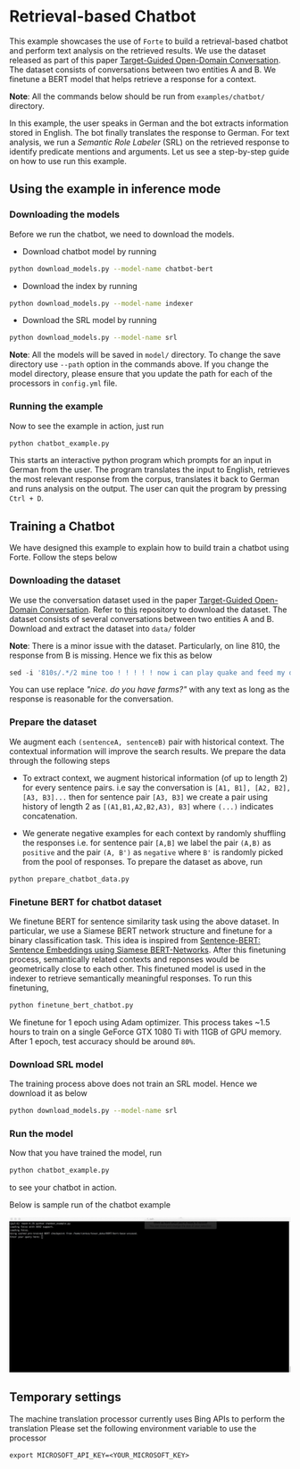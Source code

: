 # Retrieval-based Chatbot

This example showcases the use of `Forte` to build a retrieval-based chatbot and perform text 
analysis on the retrieved results. We use the dataset released as part of this paper 
[Target-Guided Open-Domain Conversation](https://arxiv.org/abs/1905.11553). The dataset consists 
of conversations between two entities A and B. We finetune a BERT model that helps retrieve a 
response for a context.

**Note**: All the commands below should be run from `examples/chatbot/` directory.

In this example, the user speaks in German and the bot extracts information stored in English. The 
bot finally translates the response to German. For text analysis, we run a *Semantic Role 
Labeler* (SRL) on the retrieved response to identify predicate mentions and arguments. Let us see a 
step-by-step guide on how to use run this example.

## Using the example in inference mode

### Downloading the models

Before we run the chatbot, we need to download the models. 

- Download chatbot model by running

```bash
python download_models.py --model-name chatbot-bert
```

- Download the index by running

```bash
python download_models.py --model-name indexer
```

- Download the SRL model by running

```bash
python download_models.py --model-name srl
```

**Note**: All the models will be saved in `model/` directory. To change the save directory use 
`--path` option in the commands above. If you change the model directory, please ensure that you 
update the path for each of the processors in `config.yml` file.

### Running the example

Now to see the example in action, just run

```bash
python chatbot_example.py
```

This starts an interactive python program which prompts for an input in German from the user. The 
program translates the input to English, retrieves the most relevant response from the corpus, 
translates it back to German and runs analysis on the output. The user can quit the program by 
pressing `Ctrl + D`.


## Training a Chatbot

We have designed this example to explain how to build train a chatbot using Forte. Follow the steps 
below

### Downloading the dataset

We use the conversation dataset used in the paper 
[Target-Guided Open-Domain Conversation](https://arxiv.org/abs/1905.11553). Refer to 
[this](https://github.com/squareRoot3/Target-Guided-Conversation) repository to download the 
dataset. The dataset consists of several conversations between two entities A and B. Download and
extract the dataset into `data/` folder

**Note**: There is a minor issue with the dataset. Particularly, on line 810, the response from B is
 missing. Hence we fix this as below

```python
sed -i '810s/.*/2 mine too ! ! ! ! ! now i can play quake and feed my dogs\tnice. do you have farms?/' source/all_none_original_no_cands.txt
```

You can use replace *"nice. do you have farms?"* with any text as long as the response is
reasonable for the conversation.
  
### Prepare the dataset

We augment each `(sentenceA, sentenceB)` pair with historical context. The contextual information 
will improve the search results. We prepare the data through the following steps

- To extract context, we augment historical information (of up to length 2) for every sentence 
pairs. i.e say the conversation is `[A1, B1], [A2, B2], [A3, B3]...` then for sentence pair 
`[A3, B3]` we create a pair using history of length 2 as `[(A1,B1,A2,B2,A3), B3]` where `(...)` 
indicates concatenation.

- We generate negative examples for each context by randomly shuffling the responses i.e. for 
sentence pair `[A,B]` we label the pair `(A,B)` as `positive` and the pair `(A, B')` as `negative` 
where `B'` is randomly picked from the pool of responses. To prepare the dataset as above, run

```bash
python prepare_chatbot_data.py
```

### Finetune BERT for chatbot dataset

We finetune BERT for sentence similarity task using the above dataset. In particular, we use a 
Siamese BERT network structure and finetune for a binary classification task. This idea is inspired 
from [Sentence-BERT: Sentence Embeddings using Siamese BERT-Networks](https://arxiv.org/abs/1908.10084). 
After this finetuning process, semantically related contexts and reponses would be geometrically 
close to each other. This finetuned model is used in the indexer to retrieve semantically meaningful
 responses. To run this finetuning,

```bash
python finetune_bert_chatbot.py
```

We finetune for 1 epoch using Adam optimizer. This process takes ~1.5 hours to train on a single 
GeForce GTX 1080 Ti with 11GB of GPU memory. After 1 epoch, test accuracy should be around `80%`.

### Download SRL model

The training process above does not train an SRL model. Hence we download it as below

```bash
python download_models.py --model-name srl
```

### Run the model

Now that you have trained the model, run

```bash
python chatbot_example.py
```

to see your chatbot in action.

Below is sample run of the chatbot example 

![](example.gif)

## Temporary settings


The machine translation processor currently uses Bing APIs to perform the translation Please set the
following environment variable to use the processor

```
export MICROSOFT_API_KEY=<YOUR_MICROSOFT_KEY>
```